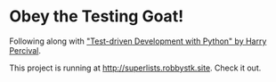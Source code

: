 # Obey the Testing Goat!
Following along with ["Test-driven Development with Python" by Harry Percival][1].

[1]:https://www.obeythetestinggoat.com/pages/book.html

This project is running at http://superlists.robbystk.site.  Check it out.
